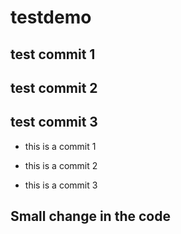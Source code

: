 # testdemo

## test commit 1

## test commit 2

## test commit 3

- this is a commit 1

- this is a commit 2

- this is a commit 3

## Small change in the code

